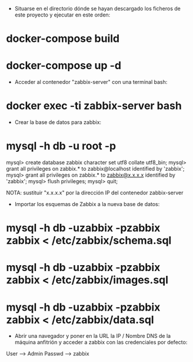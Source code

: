 - Situarse en el directorio dónde se hayan descargado los ficheros de este proyecto y ejecutar en este orden: 

# docker-compose build
# docker-compose up -d

- Acceder al contenedor "zabbix-server" con una terminal bash:

# docker exec -ti zabbix-server bash

- Crear la base de datos para zabbix:

# mysql -h db -u root -p
mysql> create database zabbix character set utf8 collate utf8_bin;
mysql> grant all privileges on zabbix.* to zabbix@localhost identified by 'zabbix';
mysql> grant all privileges on zabbix.* to zabbix@x.x.x.x identified by 'zabbix';
mysql> flush privileges;
mysql> quit;

NOTA: sustituir "x.x.x.x" por la dirección IP del contenedor zabbix-server

- Importar los esquemas de Zabbix a la nueva base de datos:

# mysql -h db -uzabbix -pzabbix zabbix < /etc/zabbix/schema.sql
# mysql -h db -uzabbix -pzabbix zabbix < /etc/zabbix/images.sql
# mysql -h db -uzabbix -pzabbix zabbix < /etc/zabbix/data.sql

- Abrir una navegador y poner en la URL la IP / Nombre DNS de la máquina anfitrión y acceder a zabbix con las credenciales por defecto:

User --> Admin
Passwd --> zabbix
